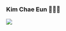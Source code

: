 ### Kim Chae Eun 👩🏻‍💻
<img src="https://capsule-render.vercel.app/api?type=shark&color=#ffa4ab&height=150&section=header&text=Chae%Eun&fontSize=50" />

<!--
**kche1106/kche1106** is a ✨ _special_ ✨ repository because its `README.md` (this file) appears on your GitHub profile.

Here are some ideas to get you started:

- 🔭 I’m currently working on ...
- 🌱 I’m currently learning ...
- 👯 I’m looking to collaborate on ...
- 🤔 I’m looking for help with ...
- 💬 Ask me about ...
- 📫 How to reach me: ...
- 😄 Pronouns: ...
- ⚡ Fun fact: ...
-->
